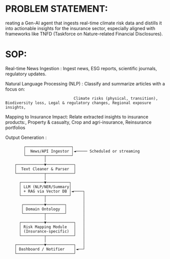 # PROBLEM STATEMENT:
reating a Gen-AI agent that ingests real-time climate risk data and distills it into actionable insights for the insurance sector, especially aligned with frameworks like TNFD (Taskforce on Nature-related Financial Disclosures).

# SOP:
Real-time News Ingestion : Ingest news, ESG reports, scientific journals, regulatory updates.

Natural Language Processing (NLP) : Classify and summarize articles with a focus on:

                                  Climate risks (physical, transition), Biodiversity loss, Legal & regulatory changes, Regional exposure insights, 

Mapping to Insurance Impact:  Relate extracted insights to insurance products:, Property & casualty, Crop and agri-insurance, Reinsurance portfolios

Output Generation : 

            ┌────────────────────┐
            │  News/API Ingestor │◄───── Scheduled or streaming
            └────────┬───────────┘
                     │
        ┌────────────▼────────────┐
        │  Text Cleaner & Parser  │
        └────────────┬────────────┘
                     │
          ┌──────────▼──────────┐
          │ LLM (NLP/NER/Summary│
          │ + RAG via Vector DB │◄────┐
          └──────────┬──────────┘     │
                     │                │
           ┌─────────▼────────┐       │
           │ Domain Ontology  │       │
           └─────────┬────────┘       │
                     │                │
          ┌──────────▼────────────┐   │
          │ Risk Mapping Module   │   │
          │ (Insurance-specific)  │   │
          └──────────┬────────────┘   │
                     │                │
        ┌────────────▼────────────┐   │
        │ Dashboard / Notifier    │◄──┘
        └─────────────────────────┘


